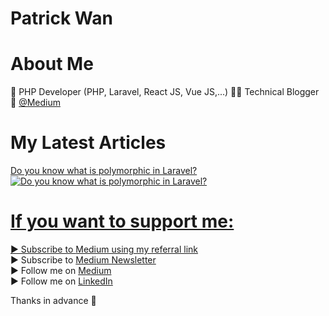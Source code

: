 # Patrick Wan

# About Me
👦 PHP Developer (PHP, Laravel, React JS, Vue JS,...) 👨‍💻 Technical Blogger 📰 [@Medium](https://medium.com/@patrickwanchinyeep)


# My Latest Articles
[Do you know what is polymorphic in Laravel?](https://patrickwanchinyeep.medium.com/do-you-know-what-is-polymorph-in-laravel-8268844e677c)
<a target="_blank" href="https://github-readme-medium-recent-article.vercel.app/medium/@patrickwanchinyeep/do-you-know-what-is-polymorph-in-laravel-8268844e677c"><img src="https://github-readme-medium-recent-article.vercel.app/medium/@patrickwanchinyeep/do-you-know-what-is-polymorph-in-laravel-8268844e677c" alt="Do you know what is polymorphic in Laravel?"> 

# If you want to support me: <br/>
▶ Subscribe to [Medium using my referral link](https://patrickwanchinyeep.medium.com/membership)  
▶ Subscribe to [Medium Newsletter](https://patrickwanchinyeep.medium.com/subscribe)  
▶ Follow me on [Medium](https://medium.com/@patrickwanchinyeep)  
▶ Follow me on [LinkedIn](https://www.linkedin.com/in/patrick-wan-149622136/)  


Thanks in advance 🙂
